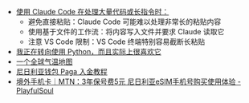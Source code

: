 - [使用 Claude Code 在处理大量代码或长指令时：](https://docs.anthropic.com/zh-CN/docs/claude-code/setup#%E5%A4%84%E7%90%86%E5%A4%A7%E5%9E%8B%E8%BE%93%E5%85%A5)
	- 避免直接粘贴：Claude Code 可能难以处理非常长的粘贴内容
	- 使用基于文件的工作流：将内容写入文件并要求 Claude 读取它
	- 注意 VS Code 限制：VS Code 终端特别容易截断长粘贴
- [我正在转向使用 Python，而且实际上很喜欢它](https://www.cesarsotovalero.net/blog/i-am-switching-to-python-and-actually-liking-it.html)
- [一个全球气温地图](https://zoom.earth/maps/temperature/)
- [尼日利亚钱包 Paga 入金教程](https://bbs.ngw.ng/t/topic/109)
- [境外手机卡｜MTN：3年保号费5元 尼日利亚eSIM手机号购买使用体验 - PlayfulSoul](https://playfulsoul.net/zh/blog/2024/10/29/%e5%a2%83%e5%a4%96%e6%89%8b%e6%9c%ba%e5%8d%a1%ef%bd%9cmtn%ef%bc%9a3%e5%b9%b4%e4%bf%9d%e5%8f%b7%e8%b4%b95%e5%85%83-%e5%b0%bc%e6%97%a5%e5%88%a9%e4%ba%9aesim%e6%89%8b%e6%9c%ba%e5%8f%b7%e8%b4%ad%e4%b9%b0/)